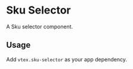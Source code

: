 # Sku Selector

A Sku selector component.

## Usage

Add `vtex.sku-selector` as your app dependency.
